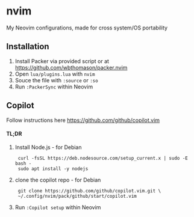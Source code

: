 # nvim
My Neovim configurations, made for cross system/OS portability

## Installation 
1. Install Packer via provided script or at https://github.com/wbthomason/packer.nvim
2. Open `lua/plugins.lua` with `nvim`
3. Souce the file with `:source` or `:so`
4. Run `:PackerSync` within Neovim

## Copilot
Follow instructions here https://github.com/github/copilot.vim

#### TL;DR
1. Install Node.js - for Debian

        curl -fsSL https://deb.nodesource.com/setup_current.x | sudo -E bash -
        sudo apt install -y nodejs


2. clone the copilot repo - for Debian 

        git clone https://github.com/github/copilot.vim.git \
        ~/.config/nvim/pack/github/start/copilot.vim
3. Run `:Copilot setup` within Neovim

